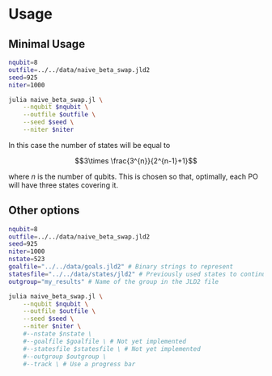 # Usage

## Minimal Usage

```bash
nqubit=8
outfile=../../data/naive_beta_swap.jld2
seed=925
niter=1000

julia naive_beta_swap.jl \
    --nqubit $nqubit \
    --outfile $outfile \
    --seed $seed \
    --niter $niter
```

In this case the number of states will be equal to

$$3\times \frac{3^{n}}{2^{n-1}+1}$$

where $n$ is the number of qubits.
This is chosen so that, optimally, each PO will have three states covering it.

## Other options

```bash
nqubit=8
outfile=../../data/naive_beta_swap.jld2
seed=925
niter=1000
nstate=523
goalfile="../../data/goals.jld2" # Binary strings to represent
statesfile="../../data/states/jld2" # Previously used states to continue optimizing
outgroup="my_results" # Name of the group in the JLD2 file

julia naive_beta_swap.jl \
    --nqubit $nqubit \
    --outfile $outfile \
    --seed $seed \
    --niter $niter \
    #--nstate $nstate \
    #--goalfile $goalfile \ # Not yet implemented
    #--statesfile $statesfile \ # Not yet implemented
    #--outgroup $outgroup \
    #--track \ # Use a progress bar
```
